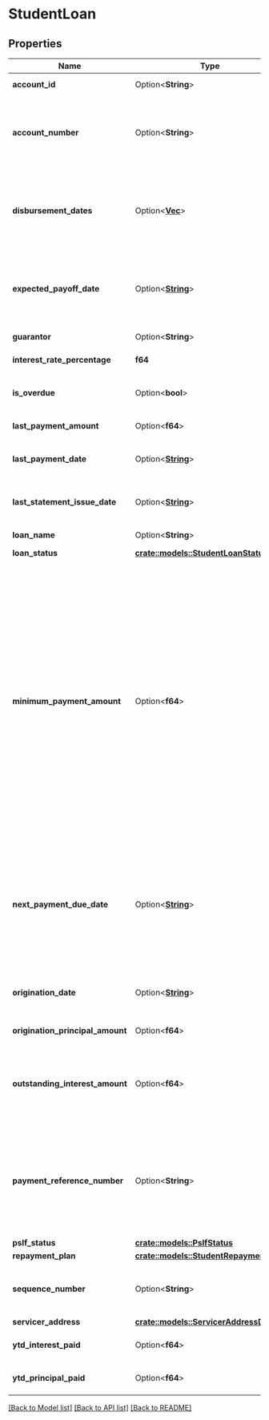 # StudentLoan

## Properties

Name | Type | Description | Notes
------------ | ------------- | ------------- | -------------
**account_id** | Option<**String**> | The ID of the account that this liability belongs to. | 
**account_number** | Option<**String**> | The account number of the loan. For some institutions, this may be a masked version of the number (e.g., the last 4 digits instead of the entire number). | 
**disbursement_dates** | Option<[**Vec<String>**](string.md)> | The dates on which loaned funds were disbursed or will be disbursed. These are often in the past. Dates are returned in an [ISO 8601](https://wikipedia.org/wiki/ISO_8601) format (YYYY-MM-DD). | 
**expected_payoff_date** | Option<[**String**](string.md)> | The date when the student loan is expected to be paid off. Availability for this field is limited. Dates are returned in an [ISO 8601](https://wikipedia.org/wiki/ISO_8601) format (YYYY-MM-DD). | 
**guarantor** | Option<**String**> | The guarantor of the student loan. | 
**interest_rate_percentage** | **f64** | The interest rate on the loan as a percentage. | 
**is_overdue** | Option<**bool**> | `true` if a payment is currently overdue. Availability for this field is limited. | 
**last_payment_amount** | Option<**f64**> | The amount of the last payment. | 
**last_payment_date** | Option<[**String**](string.md)> | The date of the last payment. Dates are returned in an [ISO 8601](https://wikipedia.org/wiki/ISO_8601) format (YYYY-MM-DD). | 
**last_statement_issue_date** | Option<[**String**](string.md)> | The date of the last statement. Dates are returned in an [ISO 8601](https://wikipedia.org/wiki/ISO_8601) format (YYYY-MM-DD). | 
**loan_name** | Option<**String**> | The type of loan, e.g., \"Consolidation Loans\". | 
**loan_status** | [**crate::models::StudentLoanStatus**](StudentLoanStatus.md) |  | 
**minimum_payment_amount** | Option<**f64**> | The minimum payment due for the next billing cycle. There are some exceptions: Some institutions require a minimum payment across all loans associated with an account number. Our API presents that same minimum payment amount on each loan. The institutions that do this are: Great Lakes ( `ins_116861`), Firstmark (`ins_116295`), Commonbond Firstmark Services (`ins_116950`), Nelnet (`ins_116528`), EdFinancial Services (`ins_116304`), Granite State (`ins_116308`), and Oklahoma Student Loan Authority (`ins_116945`). Firstmark (`ins_116295` ) and Navient (`ins_116248`) will display as $0 if there is an autopay program in effect. | 
**next_payment_due_date** | Option<[**String**](string.md)> | The due date for the next payment. The due date is `null` if a payment is not expected. A payment is not expected if `loan_status.type` is `deferment`, `in_school`, `consolidated`, `paid in full`, or `transferred`. Dates are returned in an [ISO 8601](https://wikipedia.org/wiki/ISO_8601) format (YYYY-MM-DD). | 
**origination_date** | Option<[**String**](string.md)> | The date on which the loan was initially lent. Dates are returned in an [ISO 8601](https://wikipedia.org/wiki/ISO_8601) format (YYYY-MM-DD).  | 
**origination_principal_amount** | Option<**f64**> | The original principal balance of the loan. | 
**outstanding_interest_amount** | Option<**f64**> | The total dollar amount of the accrued interest balance. For Sallie Mae ( `ins_116944`), this amount is included in the current balance of the loan, so this field will return as `null`. | 
**payment_reference_number** | Option<**String**> | The relevant account number that should be used to reference this loan for payments. In the majority of cases, `payment_reference_number` will match `account_number,` but in some institutions, such as Great Lakes (`ins_116861`), it will be different. | 
**pslf_status** | [**crate::models::PslfStatus**](PSLFStatus.md) |  | 
**repayment_plan** | [**crate::models::StudentRepaymentPlan**](StudentRepaymentPlan.md) |  | 
**sequence_number** | Option<**String**> | The sequence number of the student loan. Heartland ECSI (`ins_116948`) does not make this field available. | 
**servicer_address** | [**crate::models::ServicerAddressData**](ServicerAddressData.md) |  | 
**ytd_interest_paid** | Option<**f64**> | The year to date (YTD) interest paid. Availability for this field is limited. | 
**ytd_principal_paid** | Option<**f64**> | The year to date (YTD) principal paid. Availability for this field is limited. | 

[[Back to Model list]](../README.md#documentation-for-models) [[Back to API list]](../README.md#documentation-for-api-endpoints) [[Back to README]](../README.md)


